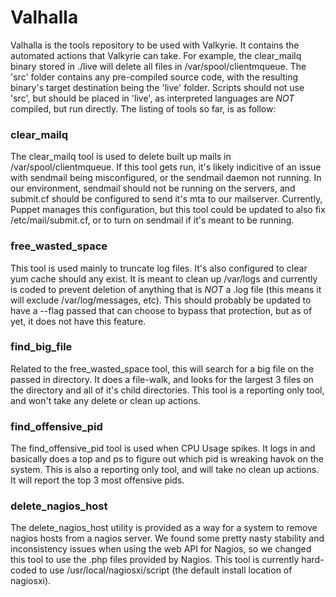 # Valhalla

Valhalla is the tools repository to be used with Valkyrie.  It contains the automated actions that Valkyrie can take.  For example, the clear_mailq binary stored in ./live 
will delete all files in /var/spool/clientmqueue.  The 'src' folder contains any pre-compiled source code, with the resulting binary's target destination being the 'live' folder.
Scripts should not use 'src', but should be placed in 'live', as interpreted languages are *NOT* compiled, but run directly.  The listing of tools so far, is as follow:

### clear_mailq
The clear_mailq tool is used to delete built up mails in /var/spool/clientmqueue.  If this tool gets run, it's likely indicitive of an issue with sendmail being misconfigured,
or the sendmail daemon not running.  In our environment, sendmail should not be running on the servers, and submit.cf should be configured to send it's mta to our mailserver.
Currently, Puppet manages this configuration, but this tool could be updated to also fix /etc/mail/submit.cf, or to turn on sendmail if it's meant to be running.

### free_wasted_space
This tool is used mainly to truncate log files.  It's also configured to clear yum cache should any exist.  It is meant to clean up /var/logs and currently is coded to prevent
deletion of anything that is *NOT* a .log file (this means it will exclude /var/log/messages, etc). This should probably be updated to have a --flag passed that can choose
to bypass that protection, but as of yet, it does not have this feature.

### find_big_file 
Related to the free_wasted_space tool, this will search for a big file on the passed in directory. It does a file-walk, and looks for the largest 3 files on the directory and 
all of it's child directories.  This tool is a reporting only tool, and won't take any delete or clean up actions.

### find_offensive_pid
The find_offensive_pid tool is used when CPU Usage spikes.  It logs in and basically does a top and ps to figure out which pid is wreaking havok on the system.  This is also
a reporting only tool, and will take no clean up actions.  It will report the top 3 most offensive pids.

### delete_nagios_host
The delete_nagios_host utility is provided as a way for a system to remove nagios hosts from a nagios server.  We found some pretty nasty stability and inconsistency issues
when using the web API for Nagios, so we changed this tool to use the .php files provided by Nagios.  This tool is currently hard-coded to use /usr/local/nagiosxi/script (the
default install location of nagiosxi).
